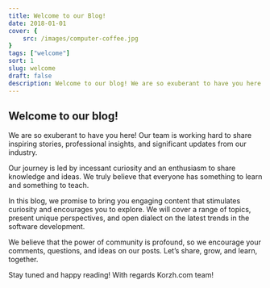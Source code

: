 ```yaml
---
title: Welcome to our Blog!
date: 2018-01-01
cover: {
    src: /images/computer-coffee.jpg
}
tags: ["welcome"]
sort: 1
slug: welcome
draft: false
description: Welcome to our blog! We are so exuberant to have you here! Our team is working hard to share inspiring stories, professional insights, and significant updates from our industry
---
```

## Welcome to our blog! 

We are so exuberant to have you here! Our team is working hard to share inspiring stories, professional insights, and significant updates from our industry.

Our journey is led by incessant curiosity and an enthusiasm to share knowledge and ideas. We truly believe that everyone has something to learn and something to teach.

In this blog, we promise to bring you engaging content that stimulates curiosity and encourages you to explore. We will cover a range of topics, present unique perspectives, and open dialect on the latest trends in the software development.

We believe that the power of community is profound, so we encourage your comments, questions, and ideas on our posts. Let’s share, grow, and learn, together.

Stay tuned and happy reading! 
With regards Korzh.com team!